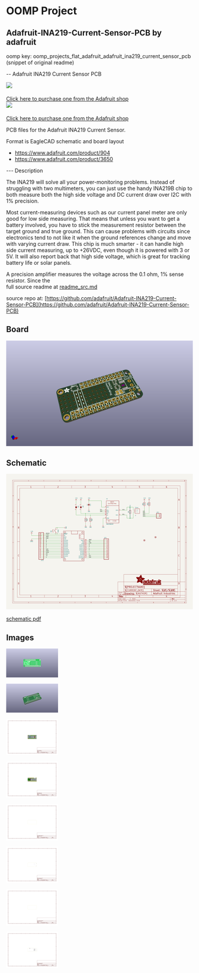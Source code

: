 # OOMP Project  
## Adafruit-INA219-Current-Sensor-PCB  by adafruit  
  
oomp key: oomp_projects_flat_adafruit_adafruit_ina219_current_sensor_pcb  
(snippet of original readme)  
  
-- Adafruit INA219 Current Sensor PCB  
  
<a href="http://www.adafruit.com/products/904"><img src="assets/904.jpg?raw=true" width="500px"><br/>  
Click here to purchase one from the Adafruit shop</a>  
<a href="http://www.adafruit.com/products/3650"><img src="assets/3650.jpg?raw=true" width="500px"><br/>  
Click here to purchase one from the Adafruit shop</a>  
  
PCB files for the Adafruit INA219 Current Sensor.   
  
Format is EagleCAD schematic and board layout  
* https://www.adafruit.com/product/904  
* https://www.adafruit.com/product/3650  
  
--- Description  
  
The INA219 will solve all your power-monitoring problems. Instead of struggling with two multimeters, you can just use the handy INA219B chip to both measure both the high side voltage and DC current draw over I2C with 1% precision.  
  
Most current-measuring devices such as our current panel meter are only good for low side measuring. That means that unless you want to get a battery involved, you have to stick the measurement resistor between the target ground and true ground. This can cause problems with circuits since electronics tend to not like it when the ground references change and move with varying current draw. This chip is much smarter - it can handle high side current measuring, up to +26VDC, even though it is powered with 3 or 5V. It will also report back that high side voltage, which is great for tracking battery life or solar panels.  
  
A precision amplifier measures the voltage across the 0.1 ohm, 1% sense resistor. Since the   
  full source readme at [readme_src.md](readme_src.md)  
  
source repo at: [https://github.com/adafruit/Adafruit-INA219-Current-Sensor-PCB](https://github.com/adafruit/Adafruit-INA219-Current-Sensor-PCB)  
## Board  
  
[![working_3d.png](working_3d_600.png)](working_3d.png)  
## Schematic  
  
[![working_schematic.png](working_schematic_600.png)](working_schematic.png)  
  
[schematic pdf](working_schematic.pdf)  
## Images  
  
[![working_3D_bottom.png](working_3D_bottom_140.png)](working_3D_bottom.png)  
  
[![working_3D_top.png](working_3D_top_140.png)](working_3D_top.png)  
  
[![working_assembly_page_01.png](working_assembly_page_01_140.png)](working_assembly_page_01.png)  
  
[![working_assembly_page_02.png](working_assembly_page_02_140.png)](working_assembly_page_02.png)  
  
[![working_assembly_page_03.png](working_assembly_page_03_140.png)](working_assembly_page_03.png)  
  
[![working_assembly_page_04.png](working_assembly_page_04_140.png)](working_assembly_page_04.png)  
  
[![working_assembly_page_05.png](working_assembly_page_05_140.png)](working_assembly_page_05.png)  
  
[![working_assembly_page_06.png](working_assembly_page_06_140.png)](working_assembly_page_06.png)  
